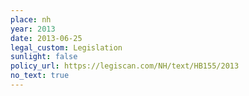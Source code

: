```yaml
---
place: nh
year: 2013
date: 2013-06-25
legal_custom: Legislation
sunlight: false
policy_url: https://legiscan.com/NH/text/HB155/2013
no_text: true
---
```

